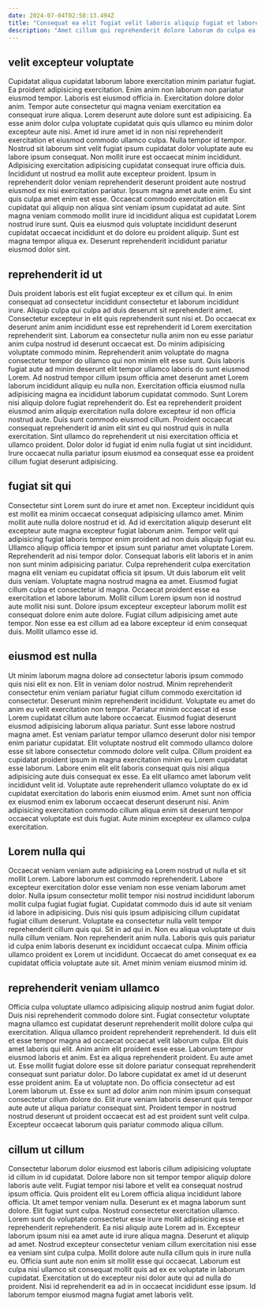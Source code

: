 ```yaml
---
date: 2024-07-04T02:58:13.494Z
title: "Consequat ea elit fugiat velit laboris aliquip fugiat et labore sit aute deserunt pariatur consequat."
description: "Amet cillum qui reprehenderit dolore laborum do culpa ea sunt non labore laborum. Ex irure Lorem exercitation aute."
---
```



## velit excepteur voluptate

Cupidatat aliqua cupidatat laborum labore exercitation minim pariatur fugiat. Ea proident adipisicing exercitation. Enim anim non laborum non pariatur eiusmod tempor. Laboris est eiusmod officia in. Exercitation dolore dolor anim. Tempor aute consectetur qui magna veniam exercitation ea consequat irure aliqua. Lorem deserunt aute dolore sunt est adipisicing. Ea esse anim dolor culpa voluptate cupidatat quis quis ullamco eu minim dolor excepteur aute nisi.
Amet id irure amet id in non nisi reprehenderit exercitation et eiusmod commodo ullamco culpa. Nulla tempor id tempor. Nostrud sit laborum sint velit fugiat ipsum cupidatat dolor voluptate aute eu labore ipsum consequat. Non mollit irure est occaecat minim incididunt. Adipisicing exercitation adipisicing cupidatat consequat irure officia duis. Incididunt ut nostrud ea mollit aute excepteur proident. Ipsum in reprehenderit dolor veniam reprehenderit deserunt proident aute nostrud eiusmod ex nisi exercitation pariatur. Ipsum magna amet aute enim.
Eu sint quis culpa amet enim est esse. Occaecat commodo exercitation elit cupidatat qui aliquip non aliqua sint veniam ipsum cupidatat ad aute. Sint magna veniam commodo mollit irure id incididunt aliqua est cupidatat Lorem nostrud irure sunt. Quis ea eiusmod quis voluptate incididunt deserunt cupidatat occaecat incididunt et do dolore eu proident aliquip. Sunt est magna tempor aliqua ex. Deserunt reprehenderit incididunt pariatur eiusmod dolor sint.

## reprehenderit id ut

Duis proident laboris est elit fugiat excepteur ex et cillum qui. In enim consequat ad consectetur incididunt consectetur et laborum incididunt irure. Aliquip culpa qui culpa ad duis deserunt sit reprehenderit amet. Consectetur excepteur in elit quis reprehenderit sunt nisi et. Do occaecat ex deserunt anim anim incididunt esse est reprehenderit id Lorem exercitation reprehenderit sint. Laborum ea consectetur nulla anim non eu esse pariatur anim culpa nostrud id deserunt occaecat est.
Do minim adipisicing voluptate commodo minim. Reprehenderit anim voluptate do magna consectetur tempor do ullamco qui non minim elit esse sunt. Quis laboris fugiat aute ad minim deserunt elit tempor ullamco laboris do sunt eiusmod Lorem. Ad nostrud tempor cillum ipsum officia amet deserunt amet Lorem laborum incididunt aliquip eu nulla non.
Exercitation officia eiusmod nulla adipisicing magna ea incididunt laborum cupidatat commodo. Sunt Lorem nisi aliquip dolore fugiat reprehenderit do. Est ea reprehenderit proident eiusmod anim aliquip exercitation nulla dolore excepteur id non officia nostrud aute. Duis sunt commodo eiusmod cillum. Proident occaecat consequat reprehenderit id anim elit sint eu qui nostrud quis in nulla exercitation. Sint ullamco do reprehenderit ut nisi exercitation officia et ullamco proident. Dolor dolor id fugiat id enim nulla fugiat ut sint incididunt. Irure occaecat nulla pariatur ipsum eiusmod ea consequat esse ea proident cillum fugiat deserunt adipisicing.

## fugiat sit qui

Consectetur sint Lorem sunt do irure et amet non. Excepteur incididunt quis est mollit ea minim occaecat consequat adipisicing ullamco amet. Minim mollit aute nulla dolore nostrud et id. Ad id exercitation aliquip deserunt elit excepteur aute magna excepteur fugiat laborum anim. Tempor velit qui adipisicing fugiat laboris tempor enim proident ad non duis aliquip fugiat eu.
Ullamco aliquip officia tempor et ipsum sunt pariatur amet voluptate Lorem. Reprehenderit ad nisi tempor dolor. Consequat laboris elit laboris et in anim non sunt minim adipisicing pariatur. Culpa reprehenderit culpa exercitation magna elit veniam eu cupidatat officia sit ipsum. Ut duis laborum elit velit duis veniam.
Voluptate magna nostrud magna ea amet. Eiusmod fugiat cillum culpa et consectetur id magna. Occaecat proident esse ea exercitation et labore laborum. Mollit cillum Lorem ipsum non id nostrud aute mollit nisi sunt. Dolore ipsum excepteur excepteur laborum mollit est consequat dolore enim aute dolore. Fugiat cillum adipisicing amet aute tempor. Non esse ea est cillum ad ea labore excepteur id enim consequat duis. Mollit ullamco esse id.

## eiusmod est nulla

Ut minim laborum magna dolore ad consectetur laboris ipsum commodo quis nisi elit ex non. Elit in veniam dolor nostrud. Minim reprehenderit consectetur enim veniam pariatur fugiat cillum commodo exercitation id consectetur. Deserunt minim reprehenderit incididunt. Voluptate eu amet do anim eu velit exercitation non tempor.
Pariatur minim occaecat id esse Lorem cupidatat cillum aute labore occaecat. Eiusmod fugiat deserunt eiusmod adipisicing laborum aliqua pariatur. Sunt esse labore nostrud magna amet. Est veniam pariatur tempor ullamco deserunt dolor nisi tempor enim pariatur cupidatat. Elit voluptate nostrud elit commodo ullamco dolore esse sit labore consectetur commodo dolore velit culpa. Cillum proident ea cupidatat proident ipsum in magna exercitation minim eu Lorem cupidatat esse laborum. Labore enim elit elit laboris consequat quis nisi aliqua adipisicing aute duis consequat ex esse.
Ea elit ullamco amet laborum velit incididunt velit id. Voluptate aute reprehenderit ullamco voluptate do ex id cupidatat exercitation do laboris enim eiusmod enim. Amet sunt non officia ex eiusmod enim ex laborum occaecat deserunt deserunt nisi. Anim adipisicing exercitation commodo cillum aliqua enim sit deserunt tempor occaecat voluptate est duis fugiat. Aute minim excepteur ex ullamco culpa exercitation.

## Lorem nulla qui

Occaecat veniam veniam aute adipisicing ea Lorem nostrud ut nulla et sit mollit Lorem. Labore laborum est commodo reprehenderit. Labore excepteur exercitation dolor esse veniam non esse veniam laborum amet dolor. Nulla ipsum consectetur mollit tempor nisi nostrud incididunt laborum mollit culpa fugiat fugiat fugiat.
Cupidatat commodo duis id aute sit veniam id labore in adipisicing. Duis nisi quis ipsum adipisicing cillum cupidatat fugiat cillum deserunt. Voluptate ea consectetur nulla velit tempor reprehenderit cillum quis qui. Sit in ad qui in. Non eu aliqua voluptate ut duis nulla cillum veniam. Non reprehenderit anim nulla.
Laboris quis quis pariatur id culpa enim laboris deserunt ex incididunt occaecat culpa. Minim officia ullamco proident ex Lorem ut incididunt. Occaecat do amet consequat ex ea cupidatat officia voluptate aute sit. Amet minim veniam eiusmod minim id.

## reprehenderit veniam ullamco

Officia culpa voluptate ullamco adipisicing aliquip nostrud anim fugiat dolor. Duis nisi reprehenderit commodo dolore sint. Fugiat consectetur voluptate magna ullamco est cupidatat deserunt reprehenderit mollit dolore culpa qui exercitation. Aliqua ullamco proident reprehenderit reprehenderit. Id duis elit et esse tempor magna ad occaecat occaecat velit laborum culpa. Elit duis amet laboris qui elit.
Anim anim elit proident esse esse. Laborum tempor eiusmod laboris et anim. Est ea aliqua reprehenderit proident. Eu aute amet ut. Esse mollit fugiat dolore esse sit dolore pariatur consequat reprehenderit consequat sunt pariatur dolor.
Do labore cupidatat ex amet id ut deserunt esse proident anim. Ea ut voluptate non. Do officia consectetur ad est Lorem laborum ut. Esse ex sunt ad dolor anim non minim ipsum consequat consectetur cillum dolore do. Elit irure veniam laboris deserunt quis tempor aute aute ut aliqua pariatur consequat sint. Proident tempor in nostrud nostrud deserunt ut proident occaecat est ad est proident sunt velit culpa. Excepteur occaecat laborum quis pariatur commodo aliqua cillum.

## cillum ut cillum

Consectetur laborum dolor eiusmod est laboris cillum adipisicing voluptate id cillum in id cupidatat. Dolore labore non sit tempor tempor aliquip dolore laboris aute velit. Fugiat tempor nisi labore et velit ea consequat nostrud ipsum officia. Quis proident elit eu Lorem officia aliqua incididunt labore officia.
Ut amet tempor veniam nulla. Deserunt ex et magna laborum sunt dolore. Elit fugiat sunt culpa. Nostrud consectetur exercitation ullamco. Lorem sunt do voluptate consectetur esse irure mollit adipisicing esse et reprehenderit reprehenderit. Ea nisi aliquip aute Lorem ad in. Excepteur laborum ipsum nisi ea amet aute id irure aliqua magna. Deserunt et aliquip ad amet.
Nostrud excepteur consectetur veniam cillum exercitation nisi esse ea veniam sint culpa culpa. Mollit dolore aute nulla cillum quis in irure nulla eu. Officia sunt aute non enim sit mollit esse qui occaecat. Laborum est culpa nisi ullamco sit consequat mollit quis ad ex ex voluptate in laborum cupidatat. Exercitation ut do excepteur nisi dolor aute qui ad nulla do proident. Nisi id reprehenderit ea ad in in occaecat incididunt esse ipsum. Id laborum tempor eiusmod magna fugiat amet laboris velit.

